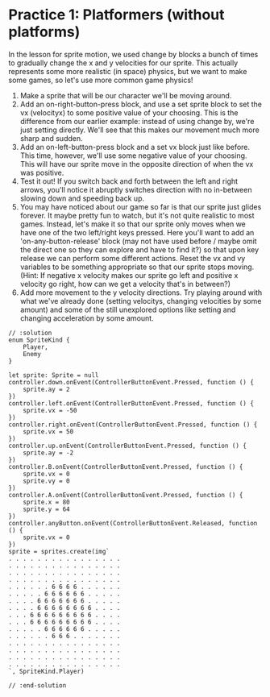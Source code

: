 # Practice 1: Platformers (without platforms)

In the lesson for sprite motion, we used change by blocks a bunch of times to gradually change the x and y velocities for our sprite. This actually represents some more realistic (in space) physics, but we want to make some games, so let's use more common game physics!

1. Make a sprite that will be our character we'll be moving around.
2. Add an on-right-button-press block, and use a set sprite block to set the vx (velocityx) to some positive value of your choosing.  This is the difference from our earlier example: instead of using change by, we're just setting directly.  We'll see that this makes our movement much more sharp and sudden.
3. Add an on-left-button-press block and a set vx block just like before. This time, however, we'll use some negative value of your choosing. This will have our sprite move in the opposite direction of when the vx was positive.
4. Test it out! If you switch back and forth between the left and right arrows, you'll notice it abruptly switches direction with no in-between slowing down and speeding back up.
5. You may have noticed about our game so far is that our sprite just glides forever. It maybe pretty fun to watch, but it's not quite realistic to most games. Instead, let's make it so that our sprite only moves when we have one of the two left/right keys pressed. Here you'll want to add an 'on-any-button-release' block (may not have used before / maybe omit the direct one so they can explore and have to find it?) so that upon key release we can perform some different actions. Reset the vx and vy variables to be something appropriate so that our sprite stops moving. (Hint: If negative x velocity makes our sprite go left and positive x velocity go right, how can we get a velocity that's in between?)
6. Add more movement to the y velocity directions. Try playing around with what we've already done (setting velocitys, changing velocities by some amount) and some of the still unexplored options like setting and changing acceleration by some amount.


```blocks
// :solution
enum SpriteKind {
    Player,
    Enemy
}

let sprite: Sprite = null
controller.down.onEvent(ControllerButtonEvent.Pressed, function () {
    sprite.ay = 2
})
controller.left.onEvent(ControllerButtonEvent.Pressed, function () {
    sprite.vx = -50
})
controller.right.onEvent(ControllerButtonEvent.Pressed, function () {
    sprite.vx = 50
})
controller.up.onEvent(ControllerButtonEvent.Pressed, function () {
    sprite.ay = -2
})
controller.B.onEvent(ControllerButtonEvent.Pressed, function () {
    sprite.vx = 0
    sprite.vy = 0
})
controller.A.onEvent(ControllerButtonEvent.Pressed, function () {
    sprite.x = 80
    sprite.y = 64
})
controller.anyButton.onEvent(ControllerButtonEvent.Released, function () {
    sprite.vx = 0
})
sprite = sprites.create(img`
. . . . . . . . . . . . . . . . 
. . . . . . . . . . . . . . . . 
. . . . . . . . . . . . . . . . 
. . . . . . . . . . . . . . . . 
. . . . . . 6 6 6 6 . . . . . . 
. . . . . 6 6 6 6 6 6 . . . . . 
. . . . 6 6 6 6 6 6 6 . . . . . 
. . . . 6 6 6 6 6 6 6 6 . . . . 
. . . 6 6 6 6 6 6 6 6 6 . . . . 
. . . 6 6 6 6 6 6 6 6 6 . . . . 
. . . . . 6 6 6 6 6 6 . . . . . 
. . . . . . 6 6 6 . . . . . . . 
. . . . . . . . . . . . . . . . 
. . . . . . . . . . . . . . . . 
. . . . . . . . . . . . . . . . 
. . . . . . . . . . . . . . . . 
`, SpriteKind.Player)

// :end-solution
```